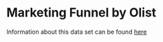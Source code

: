 # Marketing Funnel by Olist
Information about this data set can be found [here](https://www.kaggle.com/olistbr/marketing-funnel-olist/home?select=olist_closed_deals_dataset.csv)
